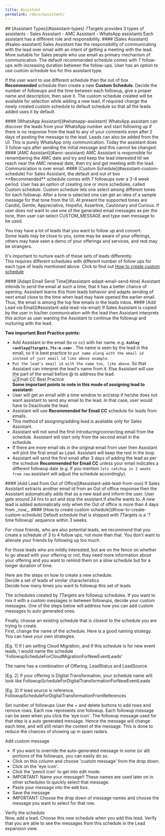 ```yaml
---
title: Assistant
permalink: /docs/assistant/
---
```


<a name="assistant-types"/>
## [Assistant Types](#assistant-types)
7Targets provides 3 types of assistants
- Sales Assistant 
- AMC Assistant 
- WhatsApp assistants  
Each assistant has a different role and responsibility.  

<a name="sales-assistant"/>
#### [Sales Assistant](#sales-assistant)
Sales Assistant has the responsibility of communicating with the lead over email with an intent of getting a meeting with the lead. More suitable for Sales people who use email as primary mechanism of communication. The default recommended schedule comes with 7 follow-ups with increasing duration between the follow-ups. User has an option to use custom schedule too for this assistant type. 

If the user want to use different schedule than the out of  box **Recommended** schedule then create a new **Custom Schedule**. Decide the number of followups and the time between each followup, give a proper name and description, then save it. The custom schedule created will be available for selection while adding a new lead. If required change the newly created custom schedule to default schedule so that all the leads added uses it by default. 

<a name="whatsapp-assistant"/>
#### [WhatsApp Assistant](#whatsapp-assistant)  
WhatsApp assistant can discover the leads from your WhatsApp number and start following up if there is no response from the lead to any of your comments even after 2 days of posting the message to the lead. Leads can also be added from the UI. This is purely WhatsApp only communication. Today the assistant does 3 follow-ups after sending the initial message and this cannot be changed. 

<a name="amc-assistant"/>
#### [AMC Assistant](#amc-assistant)
AMC Assistant is responsible for remembering the AMC date and try and keep the lead interested till we reach near the AMC renewal date, then try and get meeting with the lead. Communication is over email. 

<a name="assistant-custom-schedule"/>
#### [Custom Schedule](#assistant-custom-schedule)  
For Sales Assistant, the default and out of box **Recommended** schedule comes with 7 followups over a 3-4 week period. User has an option of creating one or more schedules, called Custom schedule. Custom schedule lets one select among different tones for each followup. After a tone is selected one can get an idea of a sample message for that tone from the UI. At present the supported tones are Candid, Gentle, Appreciative, Hopeful, Assertive, Cautionary and Curious. If user does not want to use one of the generated email messages as per the tone, then user can select CUSTOM_MESSAGE and type own message to be used.  

You may have a lot of leads that you want to follow up and convert.  
Some leads may be close to you, some may be aware of your offerings, others may have seen a demo of your offerings and services, and rest may be strangers.  

It's important to nurture each of these sets of leads differently.  
This requires different schedules with different number of follow ups for each type of leads mentioned above. Click to find out [How to create custom schedule](#how-to-create-custom-schedule)  

<a name="assistant-adapt-email-send-time"/>  
#### [Adapt Email Send Time](#assistant-adapt-email-send-time) <a href="https://www.youtube.com/embed/-5YSFCvvUA4?rel=0" target="popup"  onclick="window.open('https://www.youtube.com/embed/-5YSFCvvUA4?rel=0','popup','width=700,height=500'); return false;"><i class='fa fa-youtube-play' style="color:red"></i></a>  
Assistant intends to send the email at such a time, that it has a better chance of opening. Assistant learns this from leads behavior and adapts sending of next email close to the time when lead may have opened the earlier email. Thus, the email is among the top few emails in the leads inbox.

<a name="assistant-add-lead-via-email"/>  
#### [Add Lead via Email](#assistant-add-lead-via-email)
If Sales Assistant is copied by the user in his/her communication with the lead then Assistant interprets this action as user wanting the Assistant to continue the followup and nurturing with the lead. 

**Two important Best Practice points:**  
- Add Assistant in the email (to or cc) with her name. e.g. **```Ashley <ashley@7targets.7ts-e.com>```** . The name is seen by the lead in the email, so it is best practice to ```put name along with the email id instead of just email id like above example```.
- ```Put the lead's email id with the name too, like above```. So that Assistant can interpret the lead's name from it. Else Assistant will use the part of the email before @ to address the lead.
![Email CC Best Practice](../../../img/emaili-cc-best-practice.png)  
**Some important points to note in this mode of assigning lead to assistant:**
- User will get an email with a time window to act/stop if he/she does not want assistant to send any email to the lead. In that case, user would have to Deactivate the lead.
- Assistant will use **Recommended for Email CC** schedule for leads from emails.
- This method of assigning/adding lead is available only for Sales Assistant.
- Assistant will not send the first introducing/connecting email from the schedule. Assistant will start only from the second email in the schedule.
- If there are more email ids in the original email from user then Assistant will pick the first email as Lead. Assistant will keep the rest in the loop.
- Assistant will send the first email after 3 days of adding the lead as per the schedule **Recommended for Email CC** unless your email indicates a different followup date (e.g. If you mention ```lets catchup in 2 weeks from now``` assistant will adjust the schedule accordingly).

<a name="assistant-add-lead-from-ooo"/>   
#### [Add Lead from Out of Office](#assistant-add-lead-from-ooo)   
If Sales Assistant extracts another email id from an Out of office response then the Assistant automatically adds that as a new lead and inform the user. User gets around 24 hrs to act and stop the assistant if she/he wants to. A new lead is added automatically only when the Out of office is more than 4 days from _now_. 

<a name="how-to-create-custom-schedule"/>  
#### [How to create custom schedule](#how-to-create-custom-schedule)   
Default schedule that is shipped with 7Targets is a '7 time followup' sequence within 3 weeks. 

For close friends, who are also potential leads, we recommend that you create a schedule of 3 to 4 follow ups; not more than that. You don't want to alienate your friends by following up too much. 

For those leads who are mildly interested, but are on the fence on whether to go ahead with your offering or not, they need more information about your offering and you want to remind them on a slow schedule but for a longer duration of time. 

Here are the steps on how to create a new schedule:  
Decide a set of leads of similar characteristics  
Decide how many times you want to followup this set of leads  

The schedules created by 7Targets are followup schedules. If you want to mix it with a custom messages in between followups, decide your custom messages. One of the steps below will address how you can add custom messages to auto generated ones.

Finally, choose an existing schedule that is closest to the schedule you are trying to create.   
First, change the name of the schedule. Here is a good naming strategy. You can have your own strategies.  

[Eg. 1] If I am selling Cloud Migration, and if this schedule is for new event leads, I would name the schedule 
'FollowupScheduleForCloudMigrationForNewEventLeads'

The name has a combination of Offering, LeadStatus and LeadSource. 

[Eg. 2] If your offering is Digital Transformation, your schedule name will look like
FollowupScheduleForDigitalTransformationForNewEventLeads

[Eg. 3] If lead source is reference, 
FollowupScheduleForDigitalTransformationFromReferences

Set number of followups 
User the + and delete buttons to add rows and remove rows. Each row represents one followup. Each followup message can be seen when you click the 'eye icon'. The followup message used for that step is a auto generated message. Hence the message will change each time, and will still retain the context of the message. This is done to reduce the chances of showing up in spam radars. 

Add custom message   
- If you want to override the auto-generated message in some (or all) portions of the followups, you can easily do so.   
- Click on this column and choose 'custom message' from the drop down.   
- Click on the 'eye icon'.   
- Click the 'pencil icon' to get into edit mode.   
- IMPORTANT: Name your message!! These names are used later on in other schedules to quickly select that message.   
- Paste your message into the edit box.   
- Save the message  
- IMPORTANT: Choose the drop down of message names and choose the message you want to select for that row.   

Verify the schedule  
Now, add a lead. Choose this new schedule when you add this lead. Verify that you are able to see the messages from this schedule in the Lead expansion view. 
